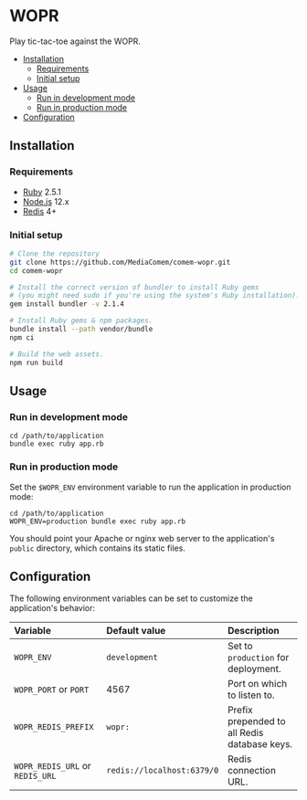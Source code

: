 # WOPR

Play tic-tac-toe against the WOPR.

<!-- START doctoc generated TOC please keep comment here to allow auto update -->
<!-- DON'T EDIT THIS SECTION, INSTEAD RE-RUN doctoc TO UPDATE -->


- [Installation](#installation)
  - [Requirements](#requirements)
  - [Initial setup](#initial-setup)
- [Usage](#usage)
  - [Run in development mode](#run-in-development-mode)
  - [Run in production mode](#run-in-production-mode)
- [Configuration](#configuration)

<!-- END doctoc generated TOC please keep comment here to allow auto update -->



## Installation

### Requirements

* [Ruby](https://www.ruby-lang.org) 2.5.1
* [Node.js](https://nodejs.org) 12.x
* [Redis](https://redis.io) 4+

### Initial setup

```bash
# Clone the repository
git clone https://github.com/MediaComem/comem-wopr.git
cd comem-wopr

# Install the correct version of bundler to install Ruby gems
# (you might need sudo if you're using the system's Ruby installation).
gem install bundler -v 2.1.4

# Install Ruby gems & npm packages.
bundle install --path vendor/bundle
npm ci

# Build the web assets.
npm run build
```



## Usage

### Run in development mode

```
cd /path/to/application
bundle exec ruby app.rb
```

### Run in production mode

Set the `$WOPR_ENV` environment variable to run the application in production
mode:

```
cd /path/to/application
WOPR_ENV=production bundle exec ruby app.rb
```

You should point your Apache or nginx web server to the application's `public`
directory, which contains its static files.



## Configuration

The following environment variables can be set to customize the application's behavior:

Variable                        | Default value              | Description
:------------------------------ | :------------------------- | :-------------------------------------------
`WOPR_ENV`                      | `development`              | Set to `production` for deployment.
`WOPR_PORT` or `PORT`           | 4567                       | Port on which to listen to.
`WOPR_REDIS_PREFIX`             | `wopr:`                    | Prefix prepended to all Redis database keys.
`WOPR_REDIS_URL` or `REDIS_URL` | `redis://localhost:6379/0` | Redis connection URL.